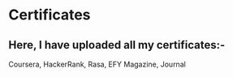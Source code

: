 # Certificates
## Here, I have uploaded all my certificates:-
Coursera,
HackerRank,
Rasa,
EFY Magazine,
Journal
